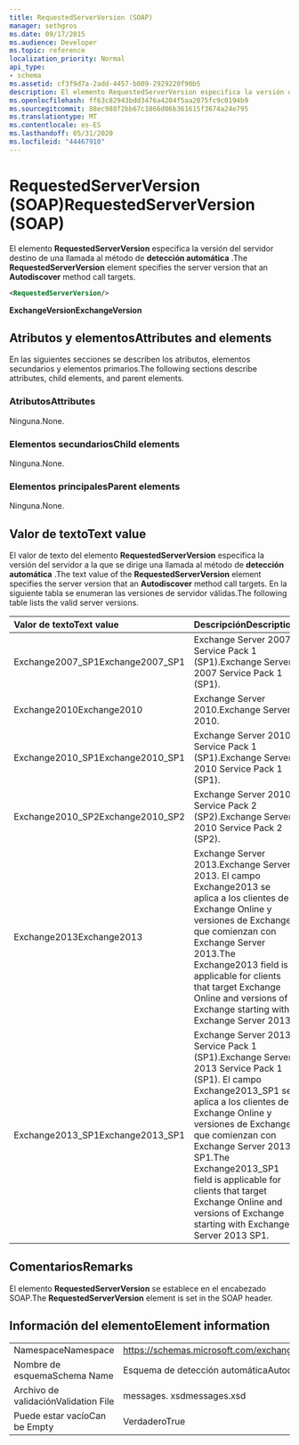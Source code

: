 ```yaml
---
title: RequestedServerVersion (SOAP)
manager: sethgros
ms.date: 09/17/2015
ms.audience: Developer
ms.topic: reference
localization_priority: Normal
api_type:
- schema
ms.assetid: cf3f9d7a-2add-4457-b009-2929220f90b5
description: El elemento RequestedServerVersion especifica la versión del servidor destino de una llamada al método de detección automática.
ms.openlocfilehash: ff63c82943bdd3476a4284f5aa2075fc9c0194b9
ms.sourcegitcommit: 88ec988f2bb67c1866d06b361615f3674a24e795
ms.translationtype: MT
ms.contentlocale: es-ES
ms.lasthandoff: 05/31/2020
ms.locfileid: "44467910"
---
```

# <a name="requestedserverversion-soap"></a><span data-ttu-id="69c19-103">RequestedServerVersion (SOAP)</span><span class="sxs-lookup"><span data-stu-id="69c19-103">RequestedServerVersion (SOAP)</span></span>

<span data-ttu-id="69c19-104">El elemento **RequestedServerVersion** especifica la versión del servidor destino de una llamada al método de **detección automática** .</span><span class="sxs-lookup"><span data-stu-id="69c19-104">The **RequestedServerVersion** element specifies the server version that an **Autodiscover** method call targets.</span></span> 
  
```XML
<RequestedServerVersion/>
```

 <span data-ttu-id="69c19-105">**ExchangeVersion**</span><span class="sxs-lookup"><span data-stu-id="69c19-105">**ExchangeVersion**</span></span>
## <a name="attributes-and-elements"></a><span data-ttu-id="69c19-106">Atributos y elementos</span><span class="sxs-lookup"><span data-stu-id="69c19-106">Attributes and elements</span></span>

<span data-ttu-id="69c19-107">En las siguientes secciones se describen los atributos, elementos secundarios y elementos primarios.</span><span class="sxs-lookup"><span data-stu-id="69c19-107">The following sections describe attributes, child elements, and parent elements.</span></span>
  
### <a name="attributes"></a><span data-ttu-id="69c19-108">Atributos</span><span class="sxs-lookup"><span data-stu-id="69c19-108">Attributes</span></span>

<span data-ttu-id="69c19-109">Ninguna.</span><span class="sxs-lookup"><span data-stu-id="69c19-109">None.</span></span>
  
### <a name="child-elements"></a><span data-ttu-id="69c19-110">Elementos secundarios</span><span class="sxs-lookup"><span data-stu-id="69c19-110">Child elements</span></span>

<span data-ttu-id="69c19-111">Ninguna.</span><span class="sxs-lookup"><span data-stu-id="69c19-111">None.</span></span>
  
### <a name="parent-elements"></a><span data-ttu-id="69c19-112">Elementos principales</span><span class="sxs-lookup"><span data-stu-id="69c19-112">Parent elements</span></span>

<span data-ttu-id="69c19-113">Ninguna.</span><span class="sxs-lookup"><span data-stu-id="69c19-113">None.</span></span>
  
## <a name="text-value"></a><span data-ttu-id="69c19-114">Valor de texto</span><span class="sxs-lookup"><span data-stu-id="69c19-114">Text value</span></span>

<span data-ttu-id="69c19-115">El valor de texto del elemento **RequestedServerVersion** especifica la versión del servidor a la que se dirige una llamada al método de **detección automática** .</span><span class="sxs-lookup"><span data-stu-id="69c19-115">The text value of the **RequestedServerVersion** element specifies the server version that an **Autodiscover** method call targets.</span></span> <span data-ttu-id="69c19-116">En la siguiente tabla se enumeran las versiones de servidor válidas.</span><span class="sxs-lookup"><span data-stu-id="69c19-116">The following table lists the valid server versions.</span></span> 
  
|<span data-ttu-id="69c19-117">**Valor de texto**</span><span class="sxs-lookup"><span data-stu-id="69c19-117">**Text value**</span></span>|<span data-ttu-id="69c19-118">**Descripción**</span><span class="sxs-lookup"><span data-stu-id="69c19-118">**Description**</span></span>|
|:-----|:-----|
|<span data-ttu-id="69c19-119">Exchange2007_SP1</span><span class="sxs-lookup"><span data-stu-id="69c19-119">Exchange2007_SP1</span></span>  <br/> |<span data-ttu-id="69c19-120">Exchange Server 2007 Service Pack 1 (SP1).</span><span class="sxs-lookup"><span data-stu-id="69c19-120">Exchange Server 2007 Service Pack 1 (SP1).</span></span>  <br/> |
|<span data-ttu-id="69c19-121">Exchange2010</span><span class="sxs-lookup"><span data-stu-id="69c19-121">Exchange2010</span></span>  <br/> |<span data-ttu-id="69c19-122">Exchange Server 2010.</span><span class="sxs-lookup"><span data-stu-id="69c19-122">Exchange Server 2010.</span></span>  <br/> |
|<span data-ttu-id="69c19-123">Exchange2010_SP1</span><span class="sxs-lookup"><span data-stu-id="69c19-123">Exchange2010_SP1</span></span>  <br/> |<span data-ttu-id="69c19-124">Exchange Server 2010 Service Pack 1 (SP1).</span><span class="sxs-lookup"><span data-stu-id="69c19-124">Exchange Server 2010 Service Pack 1 (SP1).</span></span>  <br/> |
|<span data-ttu-id="69c19-125">Exchange2010_SP2</span><span class="sxs-lookup"><span data-stu-id="69c19-125">Exchange2010_SP2</span></span>  <br/> |<span data-ttu-id="69c19-126">Exchange Server 2010 Service Pack 2 (SP2).</span><span class="sxs-lookup"><span data-stu-id="69c19-126">Exchange Server 2010 Service Pack 2 (SP2).</span></span>  <br/> |
|<span data-ttu-id="69c19-127">Exchange2013</span><span class="sxs-lookup"><span data-stu-id="69c19-127">Exchange2013</span></span>  <br/> |<span data-ttu-id="69c19-128">Exchange Server 2013.</span><span class="sxs-lookup"><span data-stu-id="69c19-128">Exchange Server 2013.</span></span> <span data-ttu-id="69c19-129">El campo Exchange2013 se aplica a los clientes de Exchange Online y versiones de Exchange que comienzan con Exchange Server 2013.</span><span class="sxs-lookup"><span data-stu-id="69c19-129">The Exchange2013 field is applicable for clients that target Exchange Online and versions of Exchange starting with Exchange Server 2013.</span></span>  <br/> |
|<span data-ttu-id="69c19-130">Exchange2013_SP1</span><span class="sxs-lookup"><span data-stu-id="69c19-130">Exchange2013_SP1</span></span>  <br/> |<span data-ttu-id="69c19-131">Exchange Server 2013 Service Pack 1 (SP1).</span><span class="sxs-lookup"><span data-stu-id="69c19-131">Exchange Server 2013 Service Pack 1 (SP1).</span></span> <span data-ttu-id="69c19-132">El campo Exchange2013_SP1 se aplica a los clientes de Exchange Online y versiones de Exchange que comienzan con Exchange Server 2013 SP1.</span><span class="sxs-lookup"><span data-stu-id="69c19-132">The Exchange2013_SP1 field is applicable for clients that target Exchange Online and versions of Exchange starting with Exchange Server 2013 SP1.</span></span>  <br/> |
   
## <a name="remarks"></a><span data-ttu-id="69c19-133">Comentarios</span><span class="sxs-lookup"><span data-stu-id="69c19-133">Remarks</span></span>

<span data-ttu-id="69c19-134">El elemento **RequestedServerVersion** se establece en el encabezado SOAP.</span><span class="sxs-lookup"><span data-stu-id="69c19-134">The **RequestedServerVersion** element is set in the SOAP header.</span></span> 
  
## <a name="element-information"></a><span data-ttu-id="69c19-135">Información del elemento</span><span class="sxs-lookup"><span data-stu-id="69c19-135">Element information</span></span>

|||
|:-----|:-----|
|<span data-ttu-id="69c19-136">Namespace</span><span class="sxs-lookup"><span data-stu-id="69c19-136">Namespace</span></span>  <br/> |https://schemas.microsoft.com/exchange/2010/Autodiscover  <br/> |
|<span data-ttu-id="69c19-137">Nombre de esquema</span><span class="sxs-lookup"><span data-stu-id="69c19-137">Schema Name</span></span>  <br/> |<span data-ttu-id="69c19-138">Esquema de detección automática</span><span class="sxs-lookup"><span data-stu-id="69c19-138">Autodiscover schema</span></span>  <br/> |
|<span data-ttu-id="69c19-139">Archivo de validación</span><span class="sxs-lookup"><span data-stu-id="69c19-139">Validation File</span></span>  <br/> |<span data-ttu-id="69c19-140">messages. xsd</span><span class="sxs-lookup"><span data-stu-id="69c19-140">messages.xsd</span></span>  <br/> |
|<span data-ttu-id="69c19-141">Puede estar vacío</span><span class="sxs-lookup"><span data-stu-id="69c19-141">Can be Empty</span></span>  <br/> |<span data-ttu-id="69c19-142">Verdadero</span><span class="sxs-lookup"><span data-stu-id="69c19-142">True</span></span>  <br/> |
   

